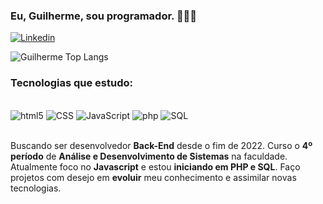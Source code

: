 
### Eu, Guilherme, sou programador. 🧙🏻‍♂️

[![Linkedin](https://img.shields.io/badge/LinkedIn-0077B5?style=for-the-badge&logo=linkedin&logoColor=white)](https://www.linkedin.com/in/guilherme-perluxo-de-gouvea/)

![Guilherme Top Langs](https://github-readme-stats.vercel.app/api/top-langs/?username=guilhermeperluxodegouvea&layout=compact)

### Tecnologias que estudo:

<div style="display: inline_block"></br>
    <img aling="center" alt="html5" src="https://img.shields.io/badge/HTML5-E34F26?style=for-the-badge&logo=html5&logoColor=white" />
    <img aling="center" alt="CSS" src="https://img.shields.io/badge/CSS3-1572B6?style=for-the-badge&logo=css3&logoColor=white" />
    <img aling="center" alt="JavaScript" src="https://img.shields.io/badge/JavaScript-F7DF1E?style=for-the-badge&logo=javascript&logoColor=black" />
    <img aling="center" alt="php" src="https://img.shields.io/badge/PHP-777BB4?style=for-the-badge&logo=php&logoColor=white" />
    <img aling="center" alt="SQL" src="https://img.shields.io/badge/SQL-4479A1?style=for-the-badge&logo=sql&logoColor=white" />
          
          
</div></br>

Buscando ser desenvolvedor **Back-End** desde o fim de 2022. Curso o **4º período** de **Análise e Desenvolvimento de Sistemas** na faculdade.
Atualmente foco no **Javascript** e estou **iniciando em PHP e SQL**. Faço projetos com desejo em **evoluir** meu conhecimento e assimilar novas tecnologias.
